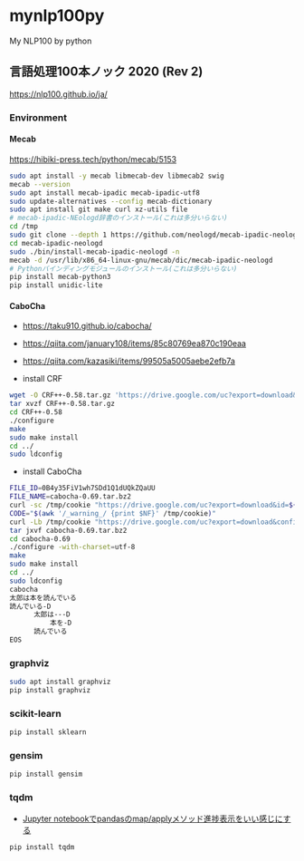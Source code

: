 # mynlp100py
My NLP100 by python

## 言語処理100本ノック 2020 (Rev 2)

<https://nlp100.github.io/ja/>


### Environment

#### Mecab

<https://hibiki-press.tech/python/mecab/5153>

```bash
sudo apt install -y mecab libmecab-dev libmecab2 swig
mecab --version
sudo apt install mecab-ipadic mecab-ipadic-utf8
sudo update-alternatives --config mecab-dictionary
sudo apt install git make curl xz-utils file
# mecab-ipadic-NEologd辞書のインストール(これは多分いらない)
cd /tmp
sudo git clone --depth 1 https://github.com/neologd/mecab-ipadic-neologd.git
cd mecab-ipadic-neologd
sudo ./bin/install-mecab-ipadic-neologd -n
mecab -d /usr/lib/x86_64-linux-gnu/mecab/dic/mecab-ipadic-neologd
# Pythonバインディングモジュールのインストール(これは多分いらない)
pip install mecab-python3
pip install unidic-lite
```

#### CaboCha

- <https://taku910.github.io/cabocha/>
- <https://qiita.com/january108/items/85c80769ea870c190eaa>
- <https://qiita.com/kazasiki/items/99505a5005aebe2efb7a>

- install CRF

```bash
wget -O CRF++-0.58.tar.gz 'https://drive.google.com/uc?export=download&id=0B4y35FiV1wh7QVR6VXJ5dWExSTQ'
tar xvzf CRF++-0.58.tar.gz
cd CRF++-0.58
./configure
make
sudo make install
cd ../
sudo ldconfig
```

- install CaboCha

```bash
FILE_ID=0B4y35FiV1wh7SDd1Q1dUQkZQaUU
FILE_NAME=cabocha-0.69.tar.bz2
curl -sc /tmp/cookie "https://drive.google.com/uc?export=download&id=${FILE_ID}" > /dev/null
CODE="$(awk '/_warning_/ {print $NF}' /tmp/cookie)"  
curl -Lb /tmp/cookie "https://drive.google.com/uc?export=download&confirm=${CODE}&id=${FILE_ID}" -o ${FILE_NAME}
tar jxvf cabocha-0.69.tar.bz2
cd cabocha-0.69
./configure -with-charset=utf-8
make
sudo make install
cd ../
sudo ldconfig
cabocha
太郎は本を読んでいる
読んでいる-D    
      太郎は---D
          本を-D
      読んでいる
EOS
```

### graphviz

```bash
sudo apt install graphviz
pip install graphviz
```

### scikit-learn

```bash
pip install sklearn
```

### gensim


```bash
pip install gensim
```

### tqdm

- [Jupyter notebookでpandasのmap/applyメソッド進捗表示をいい感じにする](<https://qiita.com/MysteriousMonkey/items/a238da520993f1f4b0cf>)

```bash
pip install tqdm
```
